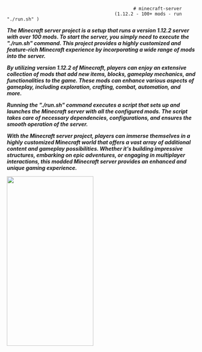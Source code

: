                                                    # minecraft-server
                                            (1.12.2 - 100+ mods - run "./run.sh" )

***The Minecraft server project is a setup that runs a version 1.12.2 server with over 100 mods. To start the server, you simply need to execute the "./run.sh" command. This project provides a highly customized and feature-rich Minecraft experience by incorporating a wide range of mods into the server.***

***By utilizing version 1.12.2 of Minecraft, players can enjoy an extensive collection of mods that add new items, blocks, gameplay mechanics, and functionalities to the game. These mods can enhance various aspects of gameplay, including exploration, crafting, combat, automation, and more.***

***Running the "./run.sh" command executes a script that sets up and launches the Minecraft server with all the configured mods. The script takes care of necessary dependencies, configurations, and ensures the smooth operation of the server.***

***With the Minecraft server project, players can immerse themselves in a highly customized Minecraft world that offers a vast array of additional content and gameplay possibilities. Whether it's building impressive structures, embarking on epic adventures, or engaging in multiplayer interactions, this modded Minecraft server provides an enhanced and unique gaming experience.***


<picture></picture>

<picture>
  <source media="(prefers-color-scheme: dark)" srcset="https://minecraftfaces.com/wp-content/bigfaces/big-creeper-face.png">
  <img width="230" height="450" src="https://minecraftfaces.com/wp-content/bigfaces/big-creeper-face.png">
</picture>
